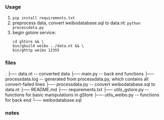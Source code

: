 ### Usage

1. `pip install requirements.txt`
2. preprocess data, convert weibodatabase.sql to data.nt: `python processdata.py`
3. begin gstore service:
    ```
    cd gStore && \
    bin/gbuild weibo ../data.nt && \
    bin/ghttp weibo 12355
    ```

### files

.
├── data.nt -- converted data
├── main.py -- back end functions
├── processdata.log -- generated from processdata.py, which contains all convert-failed lines
├── processdata.py -- convert weibodatabase.sql to data.nt
├── README.md
├── requirements.txt
├── utils_gstore.py -- functions for basic manipulations in gStore
├── utils_weibo.py -- functions for back end
└── weibodatabase.sql

### notes
